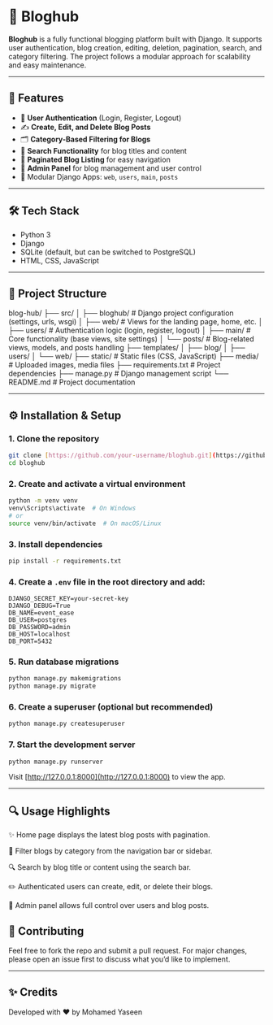 # 📝 Bloghub

**Bloghub** is a fully functional blogging platform built with Django. It supports user authentication, blog creation, editing, deletion, pagination, search, and category filtering. The project follows a modular approach for scalability and easy maintenance.

---

## 🚀 Features

- 🔐 **User Authentication** (Login, Register, Logout)
- ✍️ **Create, Edit, and Delete Blog Posts**
- 🗂 **Category-Based Filtering for Blogs**
- 🔎 **Search Functionality** for blog titles and content
- 📄 **Paginated Blog Listing** for easy navigation
- 🧾 **Admin Panel** for blog management and user control
- 📂 Modular Django Apps: `web`, `users`, `main`, `posts`

---

## 🛠 Tech Stack

- Python 3
- Django
- SQLite (default, but can be switched to PostgreSQL)
- HTML, CSS, JavaScript
---

## 📁 Project Structure

blog-hub/
├── src/
│   ├── bloghub/             # Django project configuration (settings, urls, wsgi)
│   ├── web/                 # Views for the landing page, home, etc.
│   ├── users/               # Authentication logic (login, register, logout)
│   ├── main/                # Core functionality (base views, site settings)
│   └── posts/               # Blog-related views, models, and posts handling
├── templates/
│   ├── blog/
│   ├── users/
│   └── web/
├── static/                # Static files (CSS, JavaScript)
├── media/                 # Uploaded images, media files
├── requirements.txt       # Project dependencies
├── manage.py              # Django management script
└── README.md              # Project documentation


---

## ⚙️ Installation & Setup

### 1. Clone the repository

```bash
git clone [https://github.com/your-username/bloghub.git](https://github.com/your-username/bloghub.git)
cd bloghub
```

### 2. Create and activate a virtual environment
```bash
python -m venv venv
venv\Scripts\activate  # On Windows
# or
source venv/bin/activate  # On macOS/Linux
```
### 3. Install dependencies

```bash
pip install -r requirements.txt
```
### 4. Create a `.env` file in the root directory and add:

```env
DJANGO_SECRET_KEY=your-secret-key
DJANGO_DEBUG=True
DB_NAME=event_ease
DB_USER=postgres
DB_PASSWORD=admin
DB_HOST=localhost
DB_PORT=5432
```
### 5. Run database migrations

```bash
python manage.py makemigrations
python manage.py migrate
```
### 6. Create a superuser (optional but recommended)

```bash
python manage.py createsuperuser
```
### 7. Start the development server
```bash
python manage.py runserver
```

Visit [http://127.0.0.1:8000](http://127.0.0.1:8000) to view the app.

---

## 🔍 Usage Highlights
✨ Home page displays the latest blog posts with pagination.

📑 Filter blogs by category from the navigation bar or sidebar.

🔍 Search by blog title or content using the search bar.

✏️ Authenticated users can create, edit, or delete their blogs.

🧾 Admin panel allows full control over users and blog posts.

## 🤝 Contributing
Feel free to fork the repo and submit a pull request. For major changes, please open an issue first to discuss what you’d like to implement.

---
## ✨ Credits
Developed with ❤️ by Mohamed Yaseen
